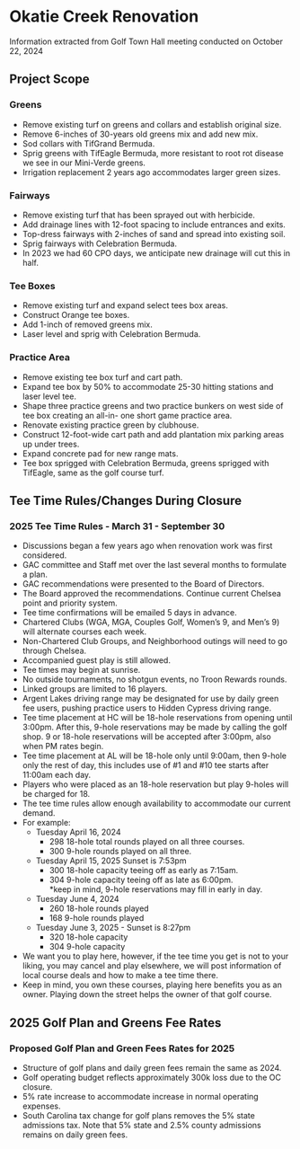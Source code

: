 # Okatie Creek Renovation

Information extracted from Golf Town Hall meeting conducted on October 22, 2024

## Project Scope

### Greens

- Remove existing turf on greens and collars and establish original size.
- Remove 6-inches of 30-years old greens mix and add new mix.
- Sod collars with TifGrand Bermuda.
- Sprig greens with TifEagle Bermuda, more resistant to root rot disease we see in our Mini-Verde greens. 
- Irrigation replacement 2 years ago accommodates larger green sizes.

### Fairways

- Remove existing turf that has been sprayed out with herbicide.
- Add drainage lines with 12-foot spacing to include entrances and exits.
- Top-dress fairways with 2-inches of sand and spread into existing soil.
- Sprig fairways with Celebration Bermuda. 
- In 2023 we had 60 CPO days, we anticipate new drainage will cut this in half.

### Tee Boxes

- Remove existing turf and expand select tees box areas.
- Construct Orange tee boxes.
- Add 1-inch of removed greens mix.
- Laser level and sprig with Celebration Bermuda. 

### Practice Area

- Remove existing tee box turf and cart path.
- Expand tee box by 50% to accommodate 25-30 hitting stations and laser level tee.
- Shape three practice greens and two practice bunkers on west side of tee box creating an all-in-
one short game practice area.
- Renovate existing practice green by clubhouse. 
- Construct 12-foot-wide cart path and add plantation mix parking areas up under trees.
- Expand concrete pad for new range mats.
- Tee box sprigged with Celebration Bermuda, greens sprigged with TifEagle, same as the golf course turf.

## Tee Time Rules/Changes During Closure

### 2025 Tee Time Rules - March 31 - September 30

- Discussions began a few years ago when renovation work was first considered.
- GAC committee and Staff met over the last several months to formulate a plan.
- GAC recommendations were presented to the Board of Directors. 
- The Board approved the recommendations. Continue current Chelsea point and priority system.
- Tee time confirmations will be emailed 5 days in advance.
- Chartered Clubs (WGA, MGA, Couples Golf, Women’s 9, and Men’s 9) will alternate courses each week. 
- Non-Chartered Club Groups, and Neighborhood outings will need to go through Chelsea.
- Accompanied guest play is still allowed.
- Tee times may begin at sunrise.
- No outside tournaments, no shotgun events, no Troon Rewards rounds.
- Linked groups are limited to 16 players.
- Argent Lakes driving range may be designated for use by daily green fee users, pushing practice users to Hidden Cypress driving range.
- Tee time placement at HC will be 18-hole reservations from opening until 3:00pm.  After this, 9-hole reservations may be made by calling the golf shop.  9 or 18-hole reservations will be accepted after 3:00pm, also when PM rates begin.
- Tee time placement at AL will be 18-hole only until 9:00am, then 9-hole only the rest of day, this includes use of #1 and #10 tee starts after 11:00am each day.
- Players who were placed as an 18-hole reservation but play 9-holes will be charged for 18.
- The tee time rules allow enough availability to accommodate our current demand.
- For example:
  - Tuesday April 16, 2024
    - 298   18-hole total rounds played on all three courses.
    - 300   9-hole rounds played on all three.
  - Tuesday April 15, 2025 Sunset is 7:53pm
    - 300   18-hole capacity teeing off as early as 7:15am.
    - 304   9-hole capacity teeing off as late as 6:00pm.  
    *keep in mind, 9-hole reservations may fill in early in day.
  - Tuesday June 4, 2024
    - 260   18-hole rounds played 
    - 168   9-hole rounds played
  - Tuesday June 3, 2025 - Sunset is 8:27pm
    - 320   18-hole capacity
    - 304   9-hole capacity
- We want you to play here, however, if the tee time you get is not to your liking, you may cancel and play elsewhere, we will post information of local course deals and how to make a tee time there.
- Keep in mind, you own these courses, playing here benefits you as an owner.  Playing down the street helps the owner of that golf course.

## 2025 Golf Plan and Greens Fee Rates

### Proposed Golf Plan and Green Fees Rates for 2025

- Structure of golf plans and daily green fees remain the same as 2024.
- Golf operating budget reflects approximately 300k loss due to the OC closure.
- 5% rate increase to accommodate increase in normal operating expenses.
- South Carolina tax change for golf plans removes the 5% state admissions tax. Note that 5% state and 2.5% county admissions remains on daily green fees.
